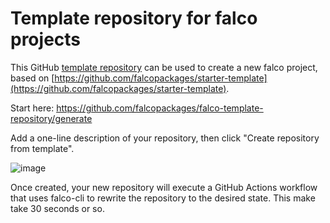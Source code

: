 # Template repository for falco projects

This GitHub [template repository](https://docs.github.com/en/github/creating-cloning-and-archiving-repositories/creating-a-repository-on-github/creating-a-repository-from-a-template) can be used to create a new falco project, based on [https://github.com/falcopackages/starter-template](https://github.com/falcopackages/starter-template).

Start here: https://github.com/falcopackages/falco-template-repository/generate

Add a one-line description of your repository, then click "Create repository from template".

![image](https://github.com/user-attachments/assets/2f43ce91-0a11-4dc7-a274-bd4f30dafffb)


Once created, your new repository will execute a GitHub Actions workflow that uses falco-cli to rewrite the repository to the desired state. This make take 30 seconds or so.

